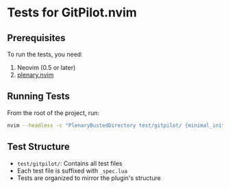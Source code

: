 # Tests for GitPilot.nvim

## Prerequisites

To run the tests, you need:
1. Neovim (0.5 or later)
2. [plenary.nvim](https://github.com/nvim-lua/plenary.nvim)

## Running Tests

From the root of the project, run:
```bash
nvim --headless -c "PlenaryBustedDirectory test/gitpilot/ {minimal_init = 'test/minimal_init.lua'}"
```

## Test Structure

- `test/gitpilot/`: Contains all test files
- Each test file is suffixed with `_spec.lua`
- Tests are organized to mirror the plugin's structure
